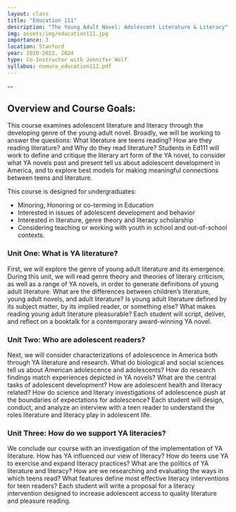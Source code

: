 ```yaml
---
layout: class
title: "Education 111"
description: "The Young Adult Novel: Adolescent Literature & Literacy"
img: assets/img/education111.jpg
importance: 3
location: Stanford
year: 2020-2022, 2024
type: Co-Instructor with Jennifer Wolf
syllabus: nomura_education111.pdf
---
```

          
-- 

## Overview and Course Goals:
This course examines adolescent literature and literacy through the developing genre of the young adult novel.  Broadly, we will be working to answer the questions:  What literature are teens reading? How are they reading literature? and Why do they read literature? Students in Ed111 will work to define and critique the literary art form of the YA novel, to consider what YA novels past and present tell us about adolescent development in America, and to explore best models for making meaningful connections between teens and literature. 

This course is designed for undergraduates: 

* Minoring, Honoring or co-terming in Education
* Interested in issues of adolescent development and behavior
* Interested in literature, genre theory and literacy scholarship
* Considering teaching or working with youth in school and out-of-school contexts.

### Unit One: What is YA literature?
First, we will explore the genre of young adult literature and its emergence. During this unit, we will read genre theory and theories of literary criticism, as well as a range of YA novels, in order to generate definitions of young adult literature. What are the differences between children’s literature, young adult novels, and adult literature? Is young adult literature defined by its subject matter, by its implied reader, or  something else? What makes reading young adult literature pleasurable? Each student will script, deliver, and reflect on a booktalk for a contemporary award-winning YA novel.

### Unit Two: Who are adolescent readers?
Next, we will consider characterizations of adolescence in America both through YA literature and research.  What do biological and social sciences tell us about American adolescence and adolescents? How do research findings match experiences depicted in YA novels? What are the central tasks of adolescent development? How are adolescent health and literacy related? How do science and literary investigations of adolescence push at the boundaries of expectations for adolescence? Each student will design, conduct, and analyze an interview with a teen reader to understand the roles literature and literacy play in adolescent life.

### Unit Three: How do we support YA literacies?
We conclude our course with an investigation of the implementation of YA literature. How has YA influenced our view of literacy? How do teens use YA to exercise and expand literacy practices? What are the politics of YA literature and literacy? How are we researching and evaluating the ways in which teens read? What features define most effective literacy interventions for teen readers? Each student will write a proposal for a literacy intervention designed to increase adolescent access to quality literature and pleasure reading. 